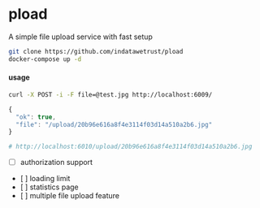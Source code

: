 # pload
A simple file upload service with fast setup

```sh
git clone https://github.com/indatawetrust/pload
docker-compose up -d
```

#### usage
```sh
curl -X POST -i -F file=@test.jpg http://localhost:6009/
```
```js
{
  "ok": true,
  "file": "/upload/20b96e616a8f4e3114f03d14a510a2b6.jpg"
}
```

```sh
# http://localhost:6010/upload/20b96e616a8f4e3114f03d14a510a2b6.jpg
```

- [ ] authorization support
- [ ] loading limit
- [ ] statistics page
- [ ] multiple file upload feature
